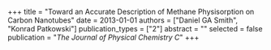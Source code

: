 +++
title = "Toward an Accurate Description of Methane Physisorption on Carbon Nanotubes"
date = 2013-01-01
authors = ["Daniel GA Smith", "Konrad Patkowski"]
publication_types = ["2"]
abstract = ""
selected = false
publication = "*The Journal of Physical Chemistry C*"
+++

